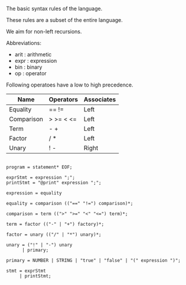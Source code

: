 The basic syntax rules of the language.

These rules are a subset of the entire language.

We aim for non-left recursions.

Abbreviations:
- arit : arithmetic
- expr : expression
- bin  : binary
- op   : operator

Following operatoes have a low to high precedence.

Name       | Operators | Associates
-----------|-----------|-------------
Equality   | == !=     | Left
Comparison | > >= < <= | Left
Term       | - +       | Left
Factor     | / *       | Left
Unary      | ! -       | Right

```ebnf

program = statement* EOF;

exprStmt = expression ";";
printStmt = "@print" expression ";";

expression = equality

equality = comparison (("==" "!=") comparison)*;

comparison = term ((">" ">=" "<" "<=") term)*;

term = factor (("-" | "+") factory)*;

factor = unary (("/" | "*") unary)*;

unary = ("!" | "-") unary
      | primary;

primary = NUMBER | STRING | "true" | "false" | "(" expression ")";

stmt = exprStmt
     | printStmt;
```

